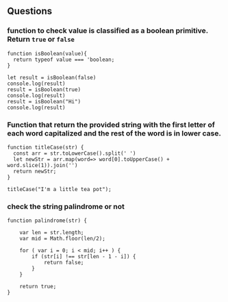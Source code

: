 ## Questions

###  function to check value is classified as a boolean primitive. Return `true` or `false`

```
function isBoolean(value){
  return typeof value === 'boolean;
}

let result = isBoolean(false)
console.log(result)
result = isBoolean(true)
console.log(result)
result = isBoolean("Hi")
console.log(result)
```

### Function that return the provided string with the first letter of each word capitalized and the rest of the word is in lower case.

```
function titleCase(str) {
  const arr = str.toLowerCase().split(' ')
  let newStr = arr.map(word=> word[0].toUpperCase() + word.slice(1)).join('')
  return newStr;
}

titleCase("I'm a little tea pot");
```

### check the string palindrome or not

```
function palindrome(str) {

    var len = str.length;
    var mid = Math.floor(len/2);

    for ( var i = 0; i < mid; i++ ) {
        if (str[i] !== str[len - 1 - i]) {
            return false;
        }
    }

    return true;
}
```